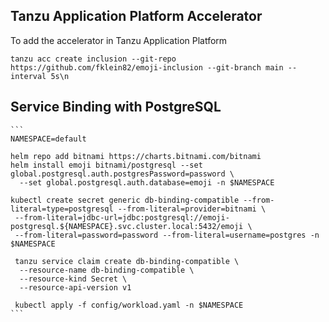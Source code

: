 ## Tanzu Application Platform Accelerator

To add the accelerator in Tanzu Application Platform

~~~
tanzu acc create inclusion --git-repo https://github.com/fklein82/emoji-inclusion --git-branch main --interval 5s\n
~~~

## Service Binding with PostgreSQL

~~~
```
NAMESPACE=default

helm repo add bitnami https://charts.bitnami.com/bitnami
helm install emoji bitnami/postgresql --set global.postgresql.auth.postgresPassword=password \
  --set global.postgresql.auth.database=emoji -n $NAMESPACE

kubectl create secret generic db-binding-compatible --from-literal=type=postgresql --from-literal=provider=bitnami \
 --from-literal=jdbc-url=jdbc:postgresql://emoji-postgresql.${NAMESPACE}.svc.cluster.local:5432/emoji \
 --from-literal=password=password --from-literal=username=postgres -n $NAMESPACE
 
 tanzu service claim create db-binding-compatible \
  --resource-name db-binding-compatible \
  --resource-kind Secret \
  --resource-api-version v1
 
 kubectl apply -f config/workload.yaml -n $NAMESPACE
```
~~~